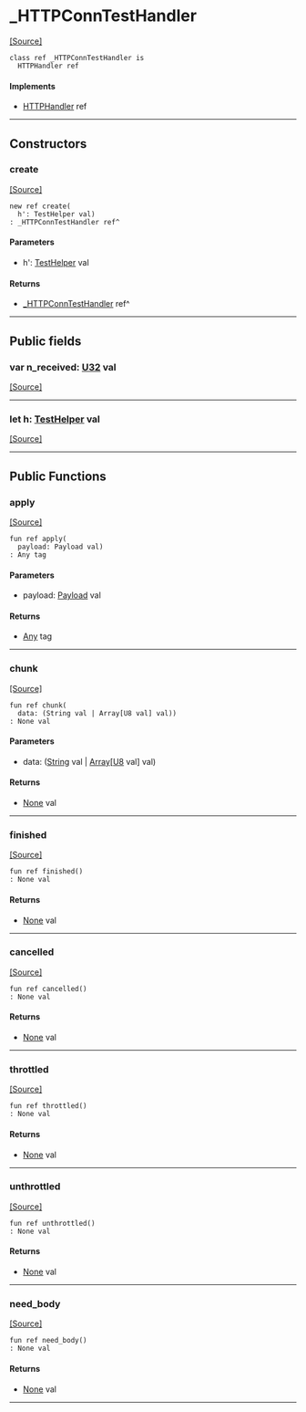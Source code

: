 # _HTTPConnTestHandler
<span class="source-link">[[Source]](src/http/_test.md#L372)</span>
```pony
class ref _HTTPConnTestHandler is
  HTTPHandler ref
```

#### Implements

* [HTTPHandler](http-HTTPHandler.md) ref

---

## Constructors

### create
<span class="source-link">[[Source]](src/http/_test.md#L376)</span>


```pony
new ref create(
  h': TestHelper val)
: _HTTPConnTestHandler ref^
```
#### Parameters

*   h': [TestHelper](ponytest-TestHelper.md) val

#### Returns

* [_HTTPConnTestHandler](http-_HTTPConnTestHandler.md) ref^

---

## Public fields

### var n_received: [U32](builtin-U32.md) val
<span class="source-link">[[Source]](src/http/_test.md#L373)</span>



---

### let h: [TestHelper](ponytest-TestHelper.md) val
<span class="source-link">[[Source]](src/http/_test.md#L374)</span>



---

## Public Functions

### apply
<span class="source-link">[[Source]](src/http/_test.md#L380)</span>


```pony
fun ref apply(
  payload: Payload val)
: Any tag
```
#### Parameters

*   payload: [Payload](http-Payload.md) val

#### Returns

* [Any](builtin-Any.md) tag

---

### chunk
<span class="source-link">[[Source]](src/http/_test.md#L384)</span>


```pony
fun ref chunk(
  data: (String val | Array[U8 val] val))
: None val
```
#### Parameters

*   data: ([String](builtin-String.md) val | [Array](builtin-Array.md)\[[U8](builtin-U8.md) val\] val)

#### Returns

* [None](builtin-None.md) val

---

### finished
<span class="source-link">[[Source]](src/http/http_handler.md#L64)</span>


```pony
fun ref finished()
: None val
```

#### Returns

* [None](builtin-None.md) val

---

### cancelled
<span class="source-link">[[Source]](src/http/http_handler.md#L70)</span>


```pony
fun ref cancelled()
: None val
```

#### Returns

* [None](builtin-None.md) val

---

### throttled
<span class="source-link">[[Source]](src/http/http_handler.md#L77)</span>


```pony
fun ref throttled()
: None val
```

#### Returns

* [None](builtin-None.md) val

---

### unthrottled
<span class="source-link">[[Source]](src/http/http_handler.md#L82)</span>


```pony
fun ref unthrottled()
: None val
```

#### Returns

* [None](builtin-None.md) val

---

### need_body
<span class="source-link">[[Source]](src/http/http_handler.md#L87)</span>


```pony
fun ref need_body()
: None val
```

#### Returns

* [None](builtin-None.md) val

---

